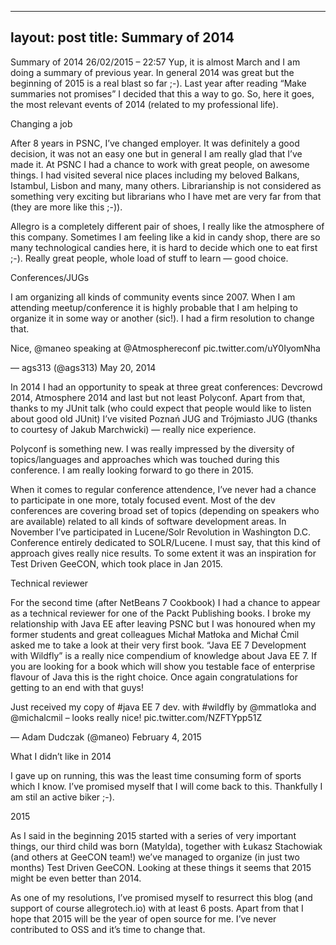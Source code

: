 
---
layout: post
title: Summary of 2014
---

Summary of 2014
26/02/2015 – 22:57
Yup, it is almost March and I am doing a summary of previous year. In general 2014 was great but the beginning of 2015 is a real blast so far ;-). Last year after reading “Make summaries not promises” I decided that this a way to go. So, here it goes, the most relevant events of 2014 (related to my professional life).

Changing a job

After 8 years in PSNC, I’ve changed employer. It was definitely a good decision, it was not an easy one but in general I am really glad that I’ve made it. At PSNC I had a chance to work with great people, on awesome things. I had visited several nice places including my beloved Balkans, Istambul, Lisbon and many, many others. Librarianship is not considered as something very exciting but librarians who I have met are very far from that (they are more like this ;-)).

Allegro is a completely different pair of shoes, I really like the atmosphere of this company. Sometimes I am feeling like a kid in candy shop, there are so many technological candies here, it is hard to decide which one to eat first ;-). Really great people, whole load of stuff to learn — good choice.

Conferences/JUGs

I am organizing all kinds of community events since 2007. When I am attending meetup/conference it is highly probable that I am helping to organize it in some way or another (sic!). I had a firm resolution to change that.

Nice, @maneo speaking at @Atmosphereconf pic.twitter.com/uY0IyomNha

— ags313 (@ags313) May 20, 2014


In 2014 I had an opportunity to speak at three great conferences: Devcrowd 2014, Atmosphere 2014 and last but not least Polyconf. Apart from that, thanks to my JUnit talk (who could expect that people would like to listen about good old JUnit) I’ve visited Poznań JUG and Trójmiasto JUG (thanks to courtesy of Jakub Marchwicki) — really nice experience.

Polyconf is something new. I was really impressed by the diversity of topics/languages and approaches which was touched during this conference. I am really looking forward to go there in 2015.

When it comes to regular conference attendence, I’ve never had a chance to participate in one more, totaly focused event. Most of the dev conferences are covering broad set of topics (depending on speakers who are available) related to all kinds of software development areas. In November I’ve participated in Lucene/Solr Revolution in Washington D.C. Conference entirely dedicated to SOLR/Lucene. I must say, that this kind of approach gives really nice results. To some extent it was an inspiration for Test Driven GeeCON, which took place in Jan 2015.

Technical reviewer

For the second time (after NetBeans 7 Cookbook) I had a chance to appear as a technical reviewer for one of the Packt Publishing books. I broke my relationship with Java EE after leaving PSNC but I was honoured when my former students and great colleagues Michał Matłoka and Michał Ćmil asked me to take a look at their very first book. “Java EE 7 Development with Wildfly” is a really nice compendium of knowledge about Java EE 7. If you are looking for a book which will show you testable face of enterprise flavour of Java this is the right choice. Once again congratulations for getting to an end with that guys!

Just received my copy of #java EE 7 dev. with #wildfly by @mmatloka and @michalcmil – looks really nice! pic.twitter.com/NZFTYpp51Z

— Adam Dudczak (@maneo) February 4, 2015


What I didn’t like in 2014

I gave up on running, this was the least time consuming form of sports which I know. I’ve promised myself that I will come back to this. Thankfully I am stil an active biker ;-).

2015

As I said in the beginning 2015 started with a series of very important things, our third child was born (Matylda), together with Łukasz Stachowiak (and others at GeeCON team!) we’ve managed to organize (in just two months) Test Driven GeeCON. Looking at these things it seems that 2015 might be even better than 2014.

As one of my resolutions, I’ve promised myself to resurrect this blog (and support of course allegrotech.io) with at least 6 posts. Apart from that I hope that 2015 will be the year of open source for me. I’ve never contributed to OSS and it’s time to change that.
